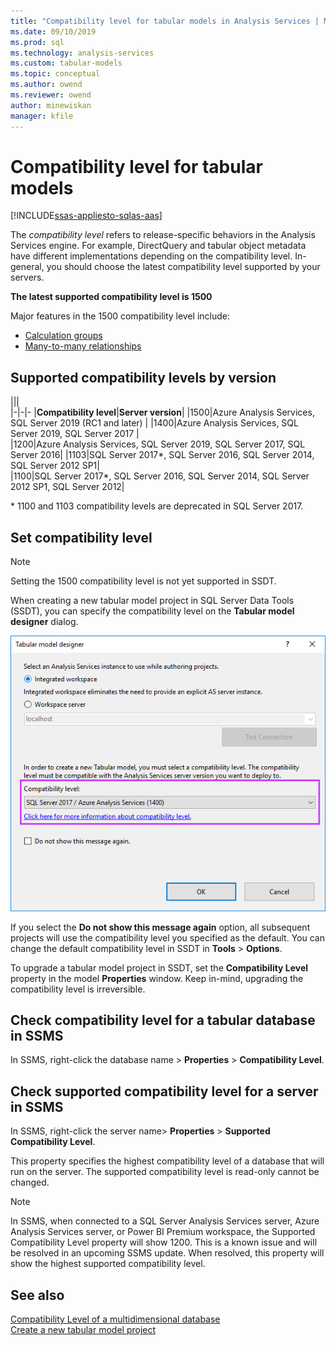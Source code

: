 ```yaml
---
title: "Compatibility level for tabular models in Analysis Services | Microsoft Docs"
ms.date: 09/10/2019
ms.prod: sql
ms.technology: analysis-services
ms.custom: tabular-models
ms.topic: conceptual
ms.author: owend
ms.reviewer: owend
author: minewiskan
manager: kfile
---
```

# Compatibility level for tabular models

[!INCLUDE[ssas-appliesto-sqlas-aas](../../includes/ssas-appliesto-sqlas-aas.md)]

  The *compatibility level* refers to release-specific behaviors in the Analysis Services engine. For example, DirectQuery and tabular object metadata have different implementations depending on the compatibility level. In-general, you should choose the latest compatibility level supported by your servers.

  **The latest supported compatibility level is 1500** 
  
Major features in the 1500 compatibility level include:

*  [Calculation groups](calculation-groups.md)
*  [Many-to-many relationships](../what-s-new-in-sql-server-analysis-services.md#many-to-many-relationships-in-tabular-models)
  
## Supported compatibility levels by version
  
|||  
|-|-|- 
|**Compatibility level**|**Server version**| 
|1500|Azure Analysis Services, SQL Server 2019 (RC1 and later)  | 
|1400|Azure Analysis Services, SQL Server 2019, SQL Server 2017 |  
|1200|Azure Analysis Services, SQL Server 2019, SQL Server 2017, SQL Server 2016| 
|1103|SQL Server 2017*, SQL Server 2016, SQL Server 2014, SQL Server 2012 SP1|  
|1100|SQL Server 2017*, SQL Server 2016, SQL Server 2014, SQL Server 2012 SP1, SQL Server 2012| 

\* 1100 and 1103 compatibility levels are deprecated in SQL Server 2017.
  
## Set compatibility level 

> [!NOTE]
> Setting the 1500 compatibility level is not yet supported in SSDT.

 When creating a new tabular model project in SQL Server Data Tools (SSDT), you can specify the compatibility level on the **Tabular model designer** dialog. 
  
 ![ssas_tabularproject_compat1200](../../analysis-services/tabular-models/media/ssas-tabularproject-compat1200.png)  
  
 If you select the **Do not show this message again** option, all subsequent projects will use the compatibility level you specified as the default. You can change the default compatibility level in SSDT in **Tools** > **Options**.  
  
 To upgrade a tabular model project in SSDT, set  the **Compatibility Level** property in the model **Properties** window. Keep in-mind, upgrading the compatibility level is irreversible.
  
## Check compatibility level for a tabular database in SSMS 

 In SSMS, right-click the database name > **Properties** > **Compatibility Level**.  
  
## Check supported compatibility level for a server in SSMS

 In SSMS, right-click the server name>  **Properties** > **Supported Compatibility Level**.  

 This property specifies the highest compatibility level of a database that will run on the server. The supported compatibility level is read-only cannot be changed.
 
> [!NOTE]  
>  In SSMS, when connected to a SQL Server Analysis Services server, Azure Analysis Services server, or Power BI Premium workspace, the Supported Compatibility Level property will show 1200. This is a known issue and will be resolved in an upcoming SSMS update. When resolved, this property will show the highest supported compatibility level. 
  
## See also  
 [Compatibility Level of a multidimensional database](../../analysis-services/multidimensional-models/compatibility-level-of-a-multidimensional-database-analysis-services.md)   
 [Create a new tabular model project](../../analysis-services/tabular-models/create-a-new-tabular-model-project-analysis-services.md)  
  
  
